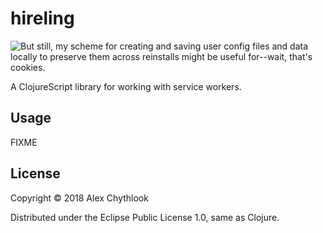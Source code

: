 # hireling

![But still, my scheme for creating and saving user config files and data locally to preserve them across reinstalls might be useful for--wait, that's cookies.][xkcd]

A ClojureScript library for working with service workers.

## Usage

FIXME

## License

Copyright © 2018 Alex Chythlook

Distributed under the Eclipse Public License 1.0, same as Clojure.

[xkcd]: https://imgs.xkcd.com/comics/installing.png